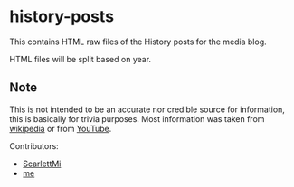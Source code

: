 # history-posts

This contains HTML raw files of the History posts for the media blog.

HTML files will be split based on year.

## Note

This is not intended to be an accurate nor credible source for information, this is basically for trivia purposes. Most information was taken from [wikipedia][] or from [YouTube][].

Contributors:
- [ScarlettMi][] 
- [me][]

[wikipedia]: https://en.wikipedia.org/
[YouTube]: https://www.youtube.com/
[ScarlettMi]: http://intensedebate.com/people/ScarlettMi/
[me]: http://intensedebate.com/people/OcamposMoon/

